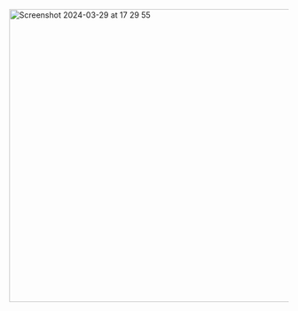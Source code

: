 <img width="529" alt="Screenshot 2024-03-29 at 17 29 55" src="https://github.com/HesamFarjad/hirst-painting/assets/81914229/48955d39-eae8-4d53-be4b-1a89ceeb61f5">
